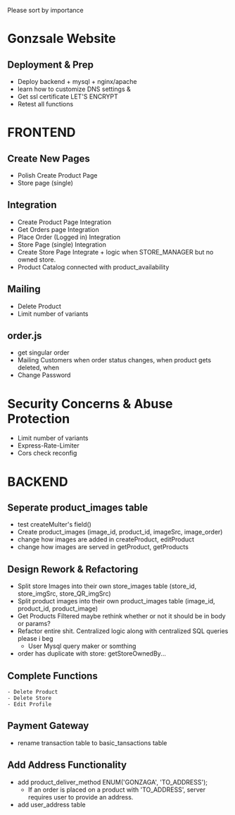 Please sort by importance
# Gonzsale Website
## Deployment & Prep
- Deploy backend + mysql + nginx/apache
- learn how to customize DNS settings &
- Get ssl certificate LET'S ENCRYPT
- Retest all functions

# FRONTEND
## Create New Pages
- Polish Create Product Page
- Store page (single)

## Integration
- Create Product Page Integration
- Get Orders page Integration
- Place Order (Logged in) Integration
- Store Page (single) Integration
- Create Store Page Integrate + logic when STORE_MANAGER but no owned store. 
- Product Catalog connected with product_availability

## Mailing
- Delete Product
- Limit number of variants
## order.js
- get singular order
- Mailing Customers when order status changes, when product gets deleted, when  
- Change Password
# Security Concerns & Abuse Protection
- Limit number of variants
- Express-Rate-Limiter
- Cors check reconfig


# BACKEND
## Seperate product_images table
- test createMulter's field()
- Create product_images (image_id, product_id, imageSrc, image_order)
- change how images are added in createProduct, editProduct
- change how images are served in getProduct, getProducts

## Design Rework & Refactoring
- Split store Images into their own store_images table (store_id, store_imgSrc, store_QR_imgSrc)
- Split product images into their own product_images table (image_id, product_id, product_image)
- Get Products Filtered maybe rethink whether or not it should be in body or params?
- Refactor entire shit. Centralized logic along with centralized SQL queries please i beg
    - User Mysql query maker or somthing
- order has duplicate with store: getStoreOwnedBy...
## Complete Functions
    - Delete Product
    - Delete Store
    - Edit Profile

## Payment Gateway
- rename transaction table to basic_tansactions table

## Add Address Functionality
- add product_deliver_method ENUM('GONZAGA', 'TO_ADDRESS'); 
    - If an order is placed on a product with 'TO_ADDRESS', server requires user to provide an address. 
- add user_address table 